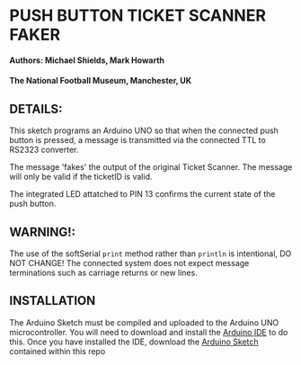 # PUSH BUTTON TICKET SCANNER FAKER 

#### Authors: Michael Shields, Mark Howarth
#### The National Football Museum, Manchester, UK

## DETAILS: 

This sketch programs an Arduino UNO so that
when the connected push button is pressed,
a message is transmitted via the connected
TTL to RS2323 converter.

The message 'fakes' the output of the original
Ticket Scanner. The message will only be valid 
if the ticketID is valid.

The integrated LED attatched to PIN 13 
confirms the current state of the push button. 

## WARNING!:

The use of the softSerial `print` method 
rather than `println` is intentional, DO NOT CHANGE! 
The connected system does not expect message terminations 
such as carriage returns or new lines.

## INSTALLATION

The Arduino Sketch must be compiled and uploaded to the Arduino UNO microcontroller. 
You will need to download and install the [Arduino IDE](https://www.arduino.cc/en/software) to do this.
Once you have installed the IDE, download the [Arduino Sketch]() contained within this repo

